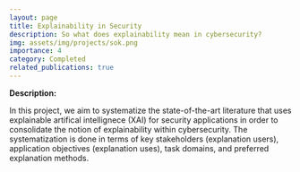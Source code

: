 ```yaml
---
layout: page
title: Explainability in Security
description: So what does explainability mean in cybersecurity?
img: assets/img/projects/sok.png
importance: 4
category: Completed
related_publications: true
---
```



**Description:**

In this project, we aim to systematize the state-of-the-art literature that uses explainable artifical intellignece (XAI) for security applications 
in order to consolidate the notion of explainability within cybersecurity. The systematization is done in terms of 
key stakeholders (explanation users), application objectives (explanation uses), task domains, and preferred explanation methods.
